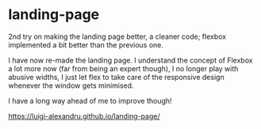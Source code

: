 # landing-page
2nd try on making the landing page better, a cleaner code; flexbox implemented a bit better than the previous one.

I have now re-made the landing page. I understand the concept of Flexbox a lot more now (far from being an expert though), I no longer
play with abusive widths, I just let flex to take care of the responsive design whenever the window gets minimised.

I have a long way ahead of me to improve though!

https://luigi-alexandru.github.io/landing-page/
